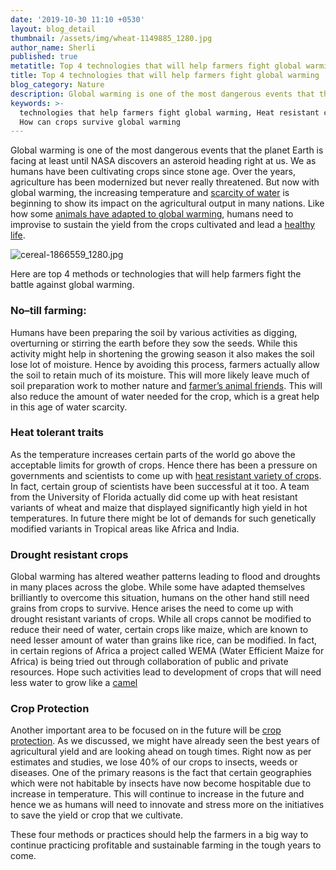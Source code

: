 ```yaml
---
date: '2019-10-30 11:10 +0530'
layout: blog_detail
thumbnail: /assets/img/wheat-1149885_1280.jpg
author_name: Sherli
published: true
metatitle: Top 4 technologies that will help farmers fight global warming -Toknowisgood
title: Top 4 technologies that will help farmers fight global warming
blog_category: Nature
description: Global warming is one of the most dangerous events that the planet.Find the Top 4 technologies that will help farmers fight global warming.
keywords: >-
  technologies that help farmers fight global warming, Heat resistant crops ,
  How can crops survive global warming
---
```

Global warming is one of the most dangerous events that the planet Earth is facing at least until NASA discovers an asteroid heading right at us. We as humans have been cultivating crops since stone age. Over the years, agriculture has been modernized but never really threatened. But now with global warming, the increasing temperature and [scarcity of water](https://www.toknowisgood.com/2019/06/28/top-5-cities-to-run-out-of-fresh-drinking-water.html) is beginning to show its impact on the agricultural output in many nations. Like how some [animals have adapted to global warming](https://www.toknowisgood.com/2019/10/21/top-4-animals-that-are-trying-their-best-to-adapt-to-climate-change.html), humans need to improvise to sustain the yield from the crops cultivated and lead a [healthy life](https://www.toknowisgood.com/2019/08/10/top-4-diseases-that-are-on-the-rise-due-to-global-warming.html). 

![cereal-1866559_1280.jpg]({{site.baseurl}}/assets/img/Nature/cereal-1866559_1280.jpg)

Here are top 4 methods or technologies that will help farmers fight the battle against global warming.

### No–till farming:

Humans have been preparing the soil by various activities as digging, overturning or stirring the earth before they sow the seeds. While this activity might help in shortening the growing season it also makes the soil lose lot of moisture. Hence by avoiding this process, farmers actually allow the soil to retain much of its moisture. This will more likely leave much of soil preparation work to mother nature and [farmer’s animal friends](https://www.toknowisgood.com/2018/10/28/top-6-animals-that-help-farmers-or-agriculture.html). This will also reduce the amount of water needed for the crop, which is a great help in this age of water scarcity.

### Heat tolerant traits

As the temperature increases certain parts of the world go above the acceptable limits for growth of crops. Hence there has been a pressure on governments and scientists to come up with [heat resistant variety of crops](https://www.ncbi.nlm.nih.gov/pmc/articles/PMC3728475). In fact, certain group of scientists have been successful at it too. A team from the University of Florida actually did come up with heat resistant variants of wheat and maize that displayed significantly high yield in hot temperatures. In future there might be lot of demands for such genetically modified variants in Tropical areas like Africa and India.

### Drought resistant crops

Global warming has altered weather patterns leading to flood and droughts in many places across the globe. While some have adapted themselves brilliantly to overcome this situation, humans on the other hand still need grains from crops to survive. Hence arises the need to come up with drought resistant variants of crops. While all crops cannot be modified to reduce their need of water, certain crops like maize, which are known to need lesser amount of water than grains like rice, can be modified. In fact, in certain regions of Africa a project called WEMA (Water Efficient Maize for Africa) is being tried out through collaboration of public and private resources. Hope such activities lead to development of crops that will need less water to grow like a [camel](https://www.toknowisgood.com/2019/01/04/animals-that-don-t-drink-water.html)

### Crop Protection

Another important area to be focused on in the future will be [crop protection](https://www.journals.elsevier.com/crop-protection). As we discussed, we might have already seen the best years of agricultural yield and are looking ahead on tough times. Right now as per estimates and studies, we lose 40% of our crops to insects, weeds or diseases. One of the primary reasons is the fact that certain geographies which were not habitable by insects have now become hospitable due to increase in temperature. This will continue to increase in the future and hence we as humans will need to innovate and stress more on the initiatives to save the yield or crop that we cultivate.

These four methods or practices should help the farmers in a big way to continue practicing profitable and sustainable farming in the tough years to come.
